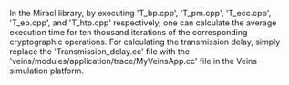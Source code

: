 In the Miracl library, by executing 'T_bp.cpp', 'T_pm.cpp', 'T_ecc.cpp', 'T_ep.cpp', and 'T_htp.cpp' respectively, one can calculate the average execution time for ten thousand iterations of the corresponding cryptographic operations. 
For calculating the transmission delay, simply replace the 'Transmission_delay.cc' file with the 'veins/modules/application/trace/MyVeinsApp.cc' file in the Veins simulation platform.

